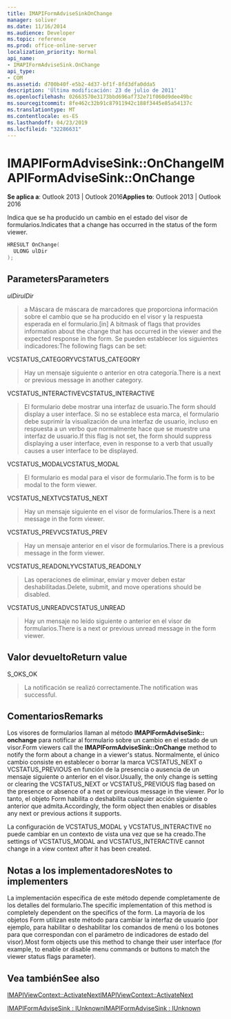 ```yaml
---
title: IMAPIFormAdviseSinkOnChange
manager: soliver
ms.date: 11/16/2014
ms.audience: Developer
ms.topic: reference
ms.prod: office-online-server
localization_priority: Normal
api_name:
- IMAPIFormAdviseSink.OnChange
api_type:
- COM
ms.assetid: d700b40f-e5b2-4d37-bf1f-8fd3dfa0dda5
description: 'Última modificación: 23 de julio de 2011'
ms.openlocfilehash: 02663570e3173bbd696af732e71f060d9dee49bc
ms.sourcegitcommit: 8fe462c32b91c87911942c188f3445e85a54137c
ms.translationtype: MT
ms.contentlocale: es-ES
ms.lasthandoff: 04/23/2019
ms.locfileid: "32286631"
---
```

# <a name="imapiformadvisesinkonchange"></a><span data-ttu-id="ee52f-103">IMAPIFormAdviseSink::OnChange</span><span class="sxs-lookup"><span data-stu-id="ee52f-103">IMAPIFormAdviseSink::OnChange</span></span>

  
  
<span data-ttu-id="ee52f-104">**Se aplica a**: Outlook 2013 | Outlook 2016</span><span class="sxs-lookup"><span data-stu-id="ee52f-104">**Applies to**: Outlook 2013 | Outlook 2016</span></span> 
  
<span data-ttu-id="ee52f-105">Indica que se ha producido un cambio en el estado del visor de formularios.</span><span class="sxs-lookup"><span data-stu-id="ee52f-105">Indicates that a change has occurred in the status of the form viewer.</span></span> 
  
```cpp
HRESULT OnChange(
  ULONG ulDir
);
```

## <a name="parameters"></a><span data-ttu-id="ee52f-106">Parameters</span><span class="sxs-lookup"><span data-stu-id="ee52f-106">Parameters</span></span>

 <span data-ttu-id="ee52f-107">_ulDir_</span><span class="sxs-lookup"><span data-stu-id="ee52f-107">_ulDir_</span></span>
  
> <span data-ttu-id="ee52f-108">a Máscara de máscara de marcadores que proporciona información sobre el cambio que se ha producido en el visor y la respuesta esperada en el formulario.</span><span class="sxs-lookup"><span data-stu-id="ee52f-108">[in] A bitmask of flags that provides information about the change that has occurred in the viewer and the expected response in the form.</span></span> <span data-ttu-id="ee52f-109">Se pueden establecer los siguientes indicadores:</span><span class="sxs-lookup"><span data-stu-id="ee52f-109">The following flags can be set:</span></span>
    
<span data-ttu-id="ee52f-110">VCSTATUS_CATEGORY</span><span class="sxs-lookup"><span data-stu-id="ee52f-110">VCSTATUS_CATEGORY</span></span> 
  
> <span data-ttu-id="ee52f-111">Hay un mensaje siguiente o anterior en otra categoría.</span><span class="sxs-lookup"><span data-stu-id="ee52f-111">There is a next or previous message in another category.</span></span> 
    
<span data-ttu-id="ee52f-112">VCSTATUS_INTERACTIVE</span><span class="sxs-lookup"><span data-stu-id="ee52f-112">VCSTATUS_INTERACTIVE</span></span> 
  
> <span data-ttu-id="ee52f-113">El formulario debe mostrar una interfaz de usuario.</span><span class="sxs-lookup"><span data-stu-id="ee52f-113">The form should display a user interface.</span></span> <span data-ttu-id="ee52f-114">Si no se establece esta marca, el formulario debe suprimir la visualización de una interfaz de usuario, incluso en respuesta a un verbo que normalmente hace que se muestre una interfaz de usuario.</span><span class="sxs-lookup"><span data-stu-id="ee52f-114">If this flag is not set, the form should suppress displaying a user interface, even in response to a verb that usually causes a user interface to be displayed.</span></span> 
    
<span data-ttu-id="ee52f-115">VCSTATUS_MODAL</span><span class="sxs-lookup"><span data-stu-id="ee52f-115">VCSTATUS_MODAL</span></span> 
  
> <span data-ttu-id="ee52f-116">El formulario es modal para el visor de formulario.</span><span class="sxs-lookup"><span data-stu-id="ee52f-116">The form is to be modal to the form viewer.</span></span> 
    
<span data-ttu-id="ee52f-117">VCSTATUS_NEXT</span><span class="sxs-lookup"><span data-stu-id="ee52f-117">VCSTATUS_NEXT</span></span> 
  
> <span data-ttu-id="ee52f-118">Hay un mensaje siguiente en el visor de formularios.</span><span class="sxs-lookup"><span data-stu-id="ee52f-118">There is a next message in the form viewer.</span></span> 
    
<span data-ttu-id="ee52f-119">VCSTATUS_PREV</span><span class="sxs-lookup"><span data-stu-id="ee52f-119">VCSTATUS_PREV</span></span> 
  
> <span data-ttu-id="ee52f-120">Hay un mensaje anterior en el visor de formularios.</span><span class="sxs-lookup"><span data-stu-id="ee52f-120">There is a previous message in the form viewer.</span></span> 
    
<span data-ttu-id="ee52f-121">VCSTATUS_READONLY</span><span class="sxs-lookup"><span data-stu-id="ee52f-121">VCSTATUS_READONLY</span></span> 
  
> <span data-ttu-id="ee52f-122">Las operaciones de eliminar, enviar y mover deben estar deshabilitadas.</span><span class="sxs-lookup"><span data-stu-id="ee52f-122">Delete, submit, and move operations should be disabled.</span></span> 
    
<span data-ttu-id="ee52f-123">VCSTATUS_UNREAD</span><span class="sxs-lookup"><span data-stu-id="ee52f-123">VCSTATUS_UNREAD</span></span> 
  
> <span data-ttu-id="ee52f-124">Hay un mensaje no leído siguiente o anterior en el visor de formularios.</span><span class="sxs-lookup"><span data-stu-id="ee52f-124">There is a next or previous unread message in the form viewer.</span></span>
    
## <a name="return-value"></a><span data-ttu-id="ee52f-125">Valor devuelto</span><span class="sxs-lookup"><span data-stu-id="ee52f-125">Return value</span></span>

<span data-ttu-id="ee52f-126">S_OK</span><span class="sxs-lookup"><span data-stu-id="ee52f-126">S_OK</span></span> 
  
> <span data-ttu-id="ee52f-127">La notificación se realizó correctamente.</span><span class="sxs-lookup"><span data-stu-id="ee52f-127">The notification was successful.</span></span>
    
## <a name="remarks"></a><span data-ttu-id="ee52f-128">Comentarios</span><span class="sxs-lookup"><span data-stu-id="ee52f-128">Remarks</span></span>

<span data-ttu-id="ee52f-129">Los visores de formularios llaman al método **IMAPIFormAdviseSink:: onchange** para notificar al formulario sobre un cambio en el estado de un visor.</span><span class="sxs-lookup"><span data-stu-id="ee52f-129">Form viewers call the **IMAPIFormAdviseSink::OnChange** method to notify the form about a change in a viewer's status.</span></span> <span data-ttu-id="ee52f-130">Normalmente, el único cambio consiste en establecer o borrar la marca VCSTATUS_NEXT o VCSTATUS_PREVIOUS en función de la presencia o ausencia de un mensaje siguiente o anterior en el visor.</span><span class="sxs-lookup"><span data-stu-id="ee52f-130">Usually, the only change is setting or clearing the VCSTATUS_NEXT or VCSTATUS_PREVIOUS flag based on the presence or absence of a next or previous message in the viewer.</span></span> <span data-ttu-id="ee52f-131">Por lo tanto, el objeto Form habilita o deshabilita cualquier acción siguiente o anterior que admita.</span><span class="sxs-lookup"><span data-stu-id="ee52f-131">Accordingly, the form object then enables or disables any next or previous actions it supports.</span></span> 
  
<span data-ttu-id="ee52f-132">La configuración de VCSTATUS_MODAL y VCSTATUS_INTERACTIVE no puede cambiar en un contexto de vista una vez que se ha creado.</span><span class="sxs-lookup"><span data-stu-id="ee52f-132">The settings of VCSTATUS_MODAL and VCSTATUS_INTERACTIVE cannot change in a view context after it has been created.</span></span>
  
## <a name="notes-to-implementers"></a><span data-ttu-id="ee52f-133">Notas a los implementadores</span><span class="sxs-lookup"><span data-stu-id="ee52f-133">Notes to implementers</span></span>

<span data-ttu-id="ee52f-134">La implementación específica de este método depende completamente de los detalles del formulario.</span><span class="sxs-lookup"><span data-stu-id="ee52f-134">The specific implementation of this method is completely dependent on the specifics of the form.</span></span> <span data-ttu-id="ee52f-135">La mayoría de los objetos Form utilizan este método para cambiar la interfaz de usuario (por ejemplo, para habilitar o deshabilitar los comandos de menú o los botones para que correspondan con el parámetro de indicadores de estado del visor).</span><span class="sxs-lookup"><span data-stu-id="ee52f-135">Most form objects use this method to change their user interface (for example, to enable or disable menu commands or buttons to match the viewer status flags parameter).</span></span>
  
## <a name="see-also"></a><span data-ttu-id="ee52f-136">Vea también</span><span class="sxs-lookup"><span data-stu-id="ee52f-136">See also</span></span>



[<span data-ttu-id="ee52f-137">IMAPIViewContext::ActivateNext</span><span class="sxs-lookup"><span data-stu-id="ee52f-137">IMAPIViewContext::ActivateNext</span></span>](imapiviewcontext-activatenext.md)
  
[<span data-ttu-id="ee52f-138">IMAPIFormAdviseSink : IUnknown</span><span class="sxs-lookup"><span data-stu-id="ee52f-138">IMAPIFormAdviseSink : IUnknown</span></span>](imapiformadvisesinkiunknown.md)


